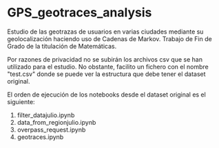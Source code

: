 # GPS_geotraces_analysis
Estudio de las geotrazas de usuarios en varias ciudades mediante su geolocalización haciendo uso de Cadenas de Markov. Trabajo de Fin de Grado de la titulación de Matemáticas. 

Por razones de privacidad no se subirán los archivos csv que se han utilizado para el estudio. No obstante, facilito un fichero con el nombre "test.csv" donde se puede ver la estructura que debe tener el dataset original.

El orden de ejecución de los notebooks desde el dataset original es el siguiente:
1. filter_datajulio.ipynb
2. data_from_regionjulio.ipynb
3. overpass_request.ipynb
4. geotraces.ipynb

